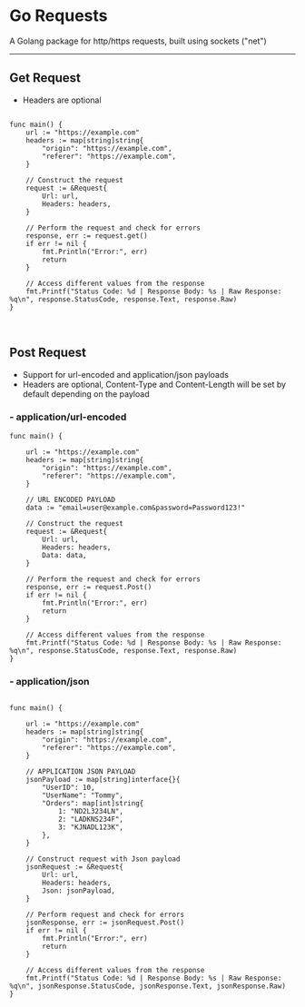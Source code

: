 # Go Requests

A Golang package for http/https requests, built using sockets ("net")

---

## Get Request
- Headers are optional
```golang

func main() {
    url := "https://example.com"
    headers := map[string]string{
        "origin": "https://example.com",
        "referer": "https://example.com",
    }

    // Construct the request
    request := &Request{
        Url: url,
        Headers: headers,
    }

    // Perform the request and check for errors
    response, err := request.get()
    if err != nil {
        fmt.Println("Error:", err)
        return
    }

    // Access different values from the response
    fmt.Printf("Status Code: %d | Response Body: %s | Raw Response: %q\n", response.StatusCode, response.Text, response.Raw)
}
```
<br>

## Post Request
- Support for url-encoded and application/json payloads
- Headers are optional, Content-Type and Content-Length will be set by default depending on the payload

### - application/url-encoded

```golang
func main() {
    
    url := "https://example.com"
    headers := map[string]string{
        "origin": "https://example.com",
        "referer": "https://example.com",
    }
    
    // URL ENCODED PAYLOAD
    data := "email=user@example.com&password=Password123!"

    // Construct the request
    request := &Request{
        Url: url,
        Headers: headers,
        Data: data,
    }

    // Perform the request and check for errors
    response, err := request.Post()
    if err != nil {
        fmt.Println("Error:", err)
        return
    }

    // Access different values from the response
    fmt.Printf("Status Code: %d | Response Body: %s | Raw Response: %q\n", response.StatusCode, response.Text, response.Raw)
}
```

### - application/json

```golang

func main() {

    url := "https://example.com"
    headers := map[string]string{
        "origin": "https://example.com",
        "referer": "https://example.com",
    }

    // APPLICATION JSON PAYLOAD
    jsonPayload := map[string]interface{}{
        "UserID": 10,
        "UserName": "Tommy",
        "Orders": map[int]string{
            1: "ND2L3234LN",
            2: "LADKNS234F",
            3: "KJNADL123K",
        },
    }

    // Construct request with Json payload
    jsonRequest := &Request{
        Url: url,
        Headers: headers,
        Json: jsonPayload,
    }

    // Perform request and check for errors
    jsonResponse, err := jsonRequest.Post()
    if err != nil {
        fmt.Println("Error:", err)
        return
    }

    // Access different values from the response
    fmt.Printf("Status Code: %d | Response Body: %s | Raw Response: %q\n", jsonResponse.StatusCode, jsonResponse.Text, jsonResponse.Raw)
}

```
